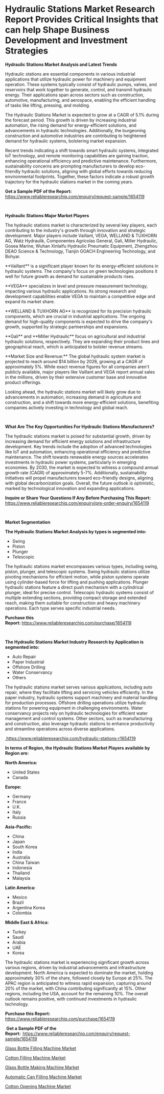 <p><h1>Hydraulic Stations Market Research Report Provides Critical Insights that can help Shape Business Development and Investment Strategies</h1></p><p><strong>Hydraulic Stations Market Analysis and Latest Trends</strong></p>
<p><p>Hydraulic stations are essential components in various industrial applications that utilize hydraulic power for machinery and equipment operation. These systems typically consist of hydraulic pumps, valves, and reservoirs that work together to generate, control, and transmit hydraulic energy. Their applications span across sectors such as construction, automotive, manufacturing, and aerospace, enabling the efficient handling of tasks like lifting, pressing, and molding.</p><p>The Hydraulic Stations Market is expected to grow at a CAGR of 5.1% during the forecast period. This growth is driven by increasing industrial automation, the rising demand for energy-efficient solutions, and advancements in hydraulic technologies. Additionally, the burgeoning construction and automotive industries are contributing to heightened demand for hydraulic systems, bolstering market expansion. </p><p>Recent trends indicating a shift towards smart hydraulic systems, integrated IoT technology, and remote monitoring capabilities are gaining traction, enhancing operational efficiency and predictive maintenance. Furthermore, sustainability concerns are prompting manufacturers to develop eco-friendly hydraulic solutions, aligning with global efforts towards reducing environmental footprints. Together, these factors indicate a robust growth trajectory for the hydraulic stations market in the coming years.</p></p>
<p><strong>Get a Sample PDF of the Report:&nbsp;</strong> <a href="https://www.reliableresearchiq.com/enquiry/request-sample/1654119?utm_campaign=1842&utm_medium=2&utm_source=Github&utm_content=ia&utm_term=22022025&utm_id=hydraulic-stations">https://www.reliableresearchiq.com/enquiry/request-sample/1654119</a></p>
<p>&nbsp;</p>
<p><strong>Hydraulic Stations Major Market Players</strong></p>
<p><p>The hydraulic stations market is characterized by several key players, each contributing to the industry's growth through innovation and strategic development. Major players include Vaillant, VEGA, WELLAND & TUXHORN AG, Watz Hydraulik, Componentes Agrícolas General, Gali, Miller Hydraulic, Gosea Marine, Wuhan Xinlaifu Hydraulic Pneumatic Equipment, Zhengzhou DEAO Science & Technology, Tianjin GOACH Engineering Technology, and Bohyar.</p><p>**Vaillant** is a significant player known for its energy-efficient solutions in hydraulic systems. The company's focus on green technologies positions it well for future growth as demand for sustainable products rises. </p><p>**VEGA** specializes in level and pressure measurement technology, impacting various hydraulic applications. Its strong research and development capabilities enable VEGA to maintain a competitive edge and expand its market share.</p><p>**WELLAND & TUXHORN AG** is recognized for its precision hydraulic components, which are crucial in industrial applications. The ongoing demand for high-quality components is expected to drive the company's growth, supported by strategic partnerships and expansions.</p><p>**Gali** and **Miller Hydraulic** focus on agricultural and industrial hydraulic solutions, respectively. They are expanding their product lines and geographical reach, which is anticipated to bolster revenue streams.</p><p>**Market Size and Revenue:** The global hydraulic system market is projected to reach around $14 billion by 2026, growing at a CAGR of approximately 5%. While exact revenue figures for all companies aren't publicly available, major players like Vaillant and VEGA report annual sales in the millions, driven by their extensive customer base and innovative product offerings. </p><p>Looking ahead, the hydraulic stations market will likely grow due to advancements in automation, increasing demand in agriculture and construction, and a shift towards more energy-efficient solutions, benefiting companies actively investing in technology and global reach.</p></p>
<p>&nbsp;</p>
<p><strong>What Are The Key Opportunities For Hydraulic Stations Manufacturers?</strong></p>
<p><p>The hydraulic stations market is poised for substantial growth, driven by increasing demand for efficient energy solutions and infrastructure development. Key trends include the adoption of advanced technologies like IoT and automation, enhancing operational efficiency and predictive maintenance. The shift towards renewable energy sources accelerates investments in hydraulic power systems, particularly in emerging economies. By 2030, the market is expected to witness a compound annual growth rate (CAGR) of approximately 5-7%. Additionally, sustainability initiatives will propel manufacturers toward eco-friendly designs, aligning with global decarbonization goals. Overall, the future outlook is optimistic, marked by technological innovation and expanding applications.</p></p>
<p><strong>Inquire or Share Your Questions If Any Before Purchasing This Report:</strong> <a href="https://www.reliableresearchiq.com/enquiry/pre-order-enquiry/1654119?utm_campaign=1842&utm_medium=2&utm_source=Github&utm_content=ia&utm_term=22022025&utm_id=hydraulic-stations">https://www.reliableresearchiq.com/enquiry/pre-order-enquiry/1654119</a></p>
<p>&nbsp;</p>
<p><strong>Market Segmentation</strong></p>
<p><strong>The Hydraulic Stations Market Analysis by types is segmented into:</strong></p>
<p><ul><li>Swing</li><li>Piston</li><li>Plunger</li><li>Telescopic</li></ul></p>
<p><p>The hydraulic stations market encompasses various types, including swing, piston, plunger, and telescopic systems. Swing hydraulic stations utilize pivoting mechanisms for efficient motion, while piston systems operate using cylinder-based force for lifting and pushing applications. Plunger hydraulic stations feature a direct push mechanism with a cylindrical plunger, ideal for precise control. Telescopic hydraulic systems consist of multiple extending sections, providing compact storage and extended reach, making them suitable for construction and heavy machinery operations. Each type serves specific industrial needs.</p></p>
<p><strong>Purchase this Report:&nbsp;</strong><a href="https://www.reliableresearchiq.com/purchase/1654119?utm_campaign=1842&utm_medium=2&utm_source=Github&utm_content=ia&utm_term=22022025&utm_id=hydraulic-stations">https://www.reliableresearchiq.com/purchase/1654119</a></p>
<p>&nbsp;</p>
<p><strong>The Hydraulic Stations Market Industry Research by Application is segmented into:</strong></p>
<p><ul><li>Auto Repair</li><li>Paper Industrial</li><li>Offshore Drilling</li><li>Water Conservancy</li><li>Others</li></ul></p>
<p><p>The hydraulic stations market serves various applications, including auto repair, where they facilitate lifting and servicing vehicles efficiently. In the paper industry, hydraulic systems support machinery and material handling for production processes. Offshore drilling operations utilize hydraulic stations for powering equipment in challenging environments. Water conservancy projects rely on hydraulic technologies for efficient water management and control systems. Other sectors, such as manufacturing and construction, also leverage hydraulic stations to enhance productivity and streamline operations across diverse applications.</p></p>
<p><a href="https://www.reliableresearchiq.com/hydraulic-stations-r1654119?utm_campaign=1842&utm_medium=2&utm_source=Github&utm_content=ia&utm_term=22022025&utm_id=hydraulic-stations">&nbsp;https://www.reliableresearchiq.com/hydraulic-stations-r1654119</a></p>
<p><strong>In terms of Region, the Hydraulic Stations Market Players available by Region are:</strong></p>
<p>
    <p> <strong> North America: </strong>
        <ul>
            <li>United States</li>
            <li>Canada</li>
        </ul>
        </p> 
    <p> <strong> Europe: </strong>
        <ul>
            <li>Germany</li>
            <li>France</li>
            <li>U.K.</li>
            <li>Italy</li>
            <li>Russia</li>
        </ul>
        </p> 
    <p> <strong> Asia-Pacific: </strong>
        <ul>
            <li>China</li>
            <li>Japan</li>
            <li>South Korea</li>
            <li>India</li>
            <li>Australia</li>
            <li>China Taiwan</li>
            <li>Indonesia</li>
            <li>Thailand</li>
            <li>Malaysia</li>
        </ul>
        </p> 
    <p> <strong> Latin America: </strong>
        <ul>
            <li>Mexico</li>
            <li>Brazil</li>
            <li>Argentina Korea</li>
            <li>Colombia</li>
        </ul>
        </p> 
    <p> <strong> Middle East & Africa: </strong>
        <ul>
            <li>Turkey</li>
            <li>Saudi</li>
            <li>Arabia</li>
            <li>UAE</li>
            <li>Korea</li>
        </ul>
    </p>
    </p>
<p><p>The hydraulic stations market is experiencing significant growth across various regions, driven by industrial advancements and infrastructure development. North America is expected to dominate the market, holding approximately 30% of the share, followed closely by Europe at 25%. The APAC region is anticipated to witness rapid expansion, capturing around 20% of the market, with China contributing significantly at 15%. Other regions, including the USA, account for the remaining 10%. The overall outlook remains positive, with continued investments in hydraulic technology.</p></p>
<p><strong>Purchase this Report: </strong><a href="https://www.reliableresearchiq.com/purchase/1654119?utm_campaign=1842&utm_medium=2&utm_source=Github&utm_content=ia&utm_term=22022025&utm_id=hydraulic-stations">https://www.reliableresearchiq.com/purchase/1654119</a></p>
<p>&nbsp;<strong>Get a Sample PDF of the Report:&nbsp;&nbsp;</strong><a href="https://www.reliableresearchiq.com/enquiry/request-sample/1654119?utm_campaign=1842&utm_medium=2&utm_source=Github&utm_content=ia&utm_term=22022025&utm_id=hydraulic-stations">https://www.reliableresearchiq.com/enquiry/request-sample/1654119</a></p>
<p><strong></strong></p>
<p><p><a href="https://github.com/kukolkasimo5/Market-Research-Report-List-1/blob/main/glass-bottle-filling-machine-market.md?utm_campaign=1842&utm_medium=2&utm_source=Github&utm_content=ia&utm_term=22022025&utm_id=hydraulic-stations">Glass Bottle Filling Machine Market</a></p><p><a href="https://github.com/saiinylerma6/Market-Research-Report-List-1/blob/main/cotton-filling-machine-market.md?utm_campaign=1842&utm_medium=2&utm_source=Github&utm_content=ia&utm_term=22022025&utm_id=hydraulic-stations">Cotton Filling Machine Market</a></p><p><a href="https://github.com/beyeagamizjp/Market-Research-Report-List-1/blob/main/glass-bottle-making-machine-market.md?utm_campaign=1842&utm_medium=2&utm_source=Github&utm_content=ia&utm_term=22022025&utm_id=hydraulic-stations">Glass Bottle Making Machine Market</a></p><p><a href="https://github.com/mudgeadamsvx/Market-Research-Report-List-1/blob/main/automatic-can-filling-machine-market.md?utm_campaign=1842&utm_medium=2&utm_source=Github&utm_content=ia&utm_term=22022025&utm_id=hydraulic-stations">Automatic Can Filling Machine Market</a></p><p><a href="https://github.com/koylebondant/Market-Research-Report-List-1/blob/main/cotton-opening-machine-market.md?utm_campaign=1842&utm_medium=2&utm_source=Github&utm_content=ia&utm_term=22022025&utm_id=hydraulic-stations">Cotton Opening Machine Market</a></p></p>